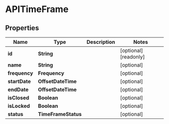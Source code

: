 

# APITimeFrame


## Properties

| Name | Type | Description | Notes |
|------------ | ------------- | ------------- | -------------|
|**id** | **String** |  |  [optional] [readonly] |
|**name** | **String** |  |  [optional] |
|**frequency** | **Frequency** |  |  [optional] |
|**startDate** | **OffsetDateTime** |  |  [optional] |
|**endDate** | **OffsetDateTime** |  |  [optional] |
|**isClosed** | **Boolean** |  |  [optional] |
|**isLocked** | **Boolean** |  |  [optional] |
|**status** | **TimeFrameStatus** |  |  [optional] |



